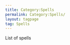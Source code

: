 ```yaml
---
title: Category:Spells
permalink: Category:Spells/
layout: tagpage
tag: Spells
---
```


List of spells
